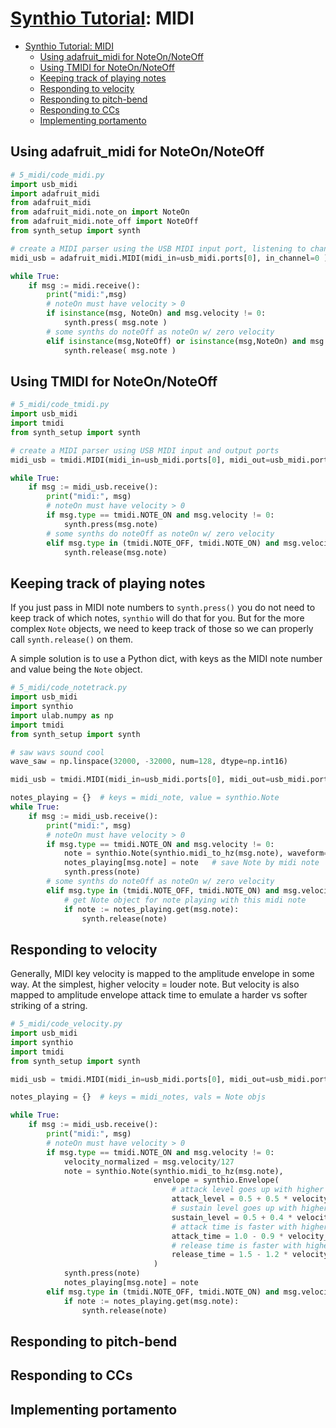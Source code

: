 # [Synthio Tutorial](.): MIDI

<!--ts-->
* [Synthio Tutorial: MIDI](#synthio-tutorial-midi)
   * [Using adafruit_midi for NoteOn/NoteOff](#using-adafruit_midi-for-noteonnoteoff)
   * [Using TMIDI for NoteOn/NoteOff](#using-tmidi-for-noteonnoteoff)
   * [Keeping track of playing notes](#keeping-track-of-playing-notes)
   * [Responding to velocity](#responding-to-velocity)
   * [Responding to pitch-bend](#responding-to-pitch-bend)
   * [Responding to CCs](#responding-to-ccs)
   * [Implementing portamento](#implementing-portamento)

<!-- Created by https://github.com/ekalinin/github-markdown-toc -->
<!-- Added by: tod, at: Sun Mar 30 14:20:36 PDT 2025 -->

<!--te-->

## Using adafruit_midi for NoteOn/NoteOff

```py
# 5_midi/code_midi.py
import usb_midi
import adafruit_midi
from adafruit_midi
from adafruit_midi.note_on import NoteOn
from adafruit_midi.note_off import NoteOff
from synth_setup import synth

# create a MIDI parser using the USB MIDI input port, listening to channel 1
midi_usb = adafruit_midi.MIDI(midi_in=usb_midi.ports[0], in_channel=0 )

while True:
    if msg := midi.receive():
        print("midi:",msg)
        # noteOn must have velocity > 0
        if isinstance(msg, NoteOn) and msg.velocity != 0:
            synth.press( msg.note )
        # some synths do noteOff as noteOn w/ zero velocity
        elif isinstance(msg,NoteOff) or isinstance(msg,NoteOn) and msg.velocity==0:
            synth.release( msg.note )
```

## Using TMIDI for NoteOn/NoteOff

```py
# 5_midi/code_tmidi.py
import usb_midi
import tmidi
from synth_setup import synth

# create a MIDI parser using USB MIDI input and output ports
midi_usb = tmidi.MIDI(midi_in=usb_midi.ports[0], midi_out=usb_midi.ports[1])

while True:
    if msg := midi_usb.receive():
        print("midi:", msg)
        # noteOn must have velocity > 0
        if msg.type == tmidi.NOTE_ON and msg.velocity != 0:
            synth.press(msg.note)
        # some synths do noteOff as noteOn w/ zero velocity
        elif msg.type in (tmidi.NOTE_OFF, tmidi.NOTE_ON) and msg.velocity == 0:
            synth.release(msg.note)
```

## Keeping track of playing notes

If you just pass in MIDI note numbers to `synth.press()` you do not need to
keep track of which notes, `synthio` will do that for you. But for the more complex
`Note` objects, we need to keep track of those so we can properly call `synth.release()`
on them.

A simple solution is to use a Python dict, with keys as the MIDI note number
and value being the `Note` object.

```py
# 5_midi/code_notetrack.py
import usb_midi
import synthio
import ulab.numpy as np
import tmidi
from synth_setup import synth

# saw wavs sound cool
wave_saw = np.linspace(32000, -32000, num=128, dtype=np.int16)

midi_usb = tmidi.MIDI(midi_in=usb_midi.ports[0], midi_out=usb_midi.ports[1])

notes_playing = {}  # keys = midi_note, value = synthio.Note
while True:
    if msg := midi_usb.receive():
        print("midi:", msg)
        # noteOn must have velocity > 0
        if msg.type == tmidi.NOTE_ON and msg.velocity != 0:
            note = synthio.Note(synthio.midi_to_hz(msg.note), waveform=wave_saw)
            notes_playing[msg.note] = note   # save Note by midi note
            synth.press(note)
        # some synths do noteOff as noteOn w/ zero velocity
        elif msg.type in (tmidi.NOTE_OFF, tmidi.NOTE_ON) and msg.velocity == 0:
            # get Note object for note playing with this midi note
            if note := notes_playing.get(msg.note):
                synth.release(note)
```

## Responding to velocity

Generally, MIDI key velocity is mapped to the amplitude envelope in some way.
At the simplest, higher velocity = louder note. But velocity is also mapped
to amplitude envelope attack time to emulate a harder vs softer striking of a string.


```py
# 5_midi/code_velocity.py
import usb_midi
import synthio
import tmidi
from synth_setup import synth

midi_usb = tmidi.MIDI(midi_in=usb_midi.ports[0], midi_out=usb_midi.ports[1])

notes_playing = {}  # keys = midi_notes, vals = Note objs

while True:
    if msg := midi_usb.receive():
        print("midi:", msg)
        # noteOn must have velocity > 0
        if msg.type == tmidi.NOTE_ON and msg.velocity != 0:
            velocity_normalized = msg.velocity/127
            note = synthio.Note(synthio.midi_to_hz(msg.note),
                                envelope = synthio.Envelope(
                                    # attack level goes up with higher velocity
                                    attack_level = 0.5 + 0.5 * velocity_normalized,
                                    # sustain level goes up with higher velocity
                                    sustain_level = 0.5 + 0.4 * velocity_normalized,
                                    # attack time is faster with higher velocity
                                    attack_time = 1.0 - 0.9 * velocity_normalized,
                                    # release time is faster with higher velocity
                                    release_time = 1.5 - 1.2 * velocity_normalized,),
                                )
            synth.press(note)
            notes_playing[msg.note] = note
        elif msg.type in (tmidi.NOTE_OFF, tmidi.NOTE_ON) and msg.velocity == 0:
            if note := notes_playing.get(msg.note):
                synth.release(note)
```

## Responding to pitch-bend

## Responding to CCs

## Implementing portamento

